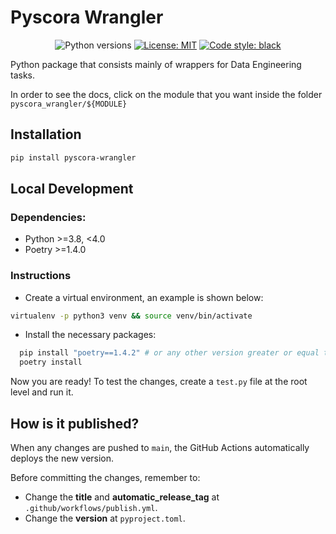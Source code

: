 # Pyscora Wrangler

<p align="center">
<img alt="Python versions" src="https://img.shields.io/badge/python-3.8%20%7C%203.9%20%7C%203.10-brightgreen.svg">
<a href="https://github.com/oncase/pyscora-wrangler/blob/main/LICENSE"><img alt="License: MIT" src="https://black.readthedocs.io/en/stable/_static/license.svg"></a>
<a href="https://github.com/psf/black"><img alt="Code style: black" src="https://img.shields.io/badge/code%20style-black-000000.svg"></a></p>

Python package that consists mainly of wrappers for Data Engineering tasks.

In order to see the docs, click on the module that you want inside the folder `pyscora_wrangler/${MODULE}`

## Installation

```sh
pip install pyscora-wrangler
```

## Local Development

### Dependencies:

- Python >=3.8, <4.0
- Poetry >=1.4.0

### Instructions

- Create a virtual environment, an example is shown below:

```sh
virtualenv -p python3 venv && source venv/bin/activate
```

- Install the necessary packages:

```sh
  pip install "poetry==1.4.2" # or any other version greater or equal than 1.4.0
  poetry install
```

Now you are ready! To test the changes, create a `test.py` file at the root level and run it.

## How is it published?

When any changes are pushed to `main`, the GitHub Actions automatically deploys the new version.

Before committing the changes, remember to:

- Change the **title** and **automatic_release_tag** at `.github/workflows/publish.yml`.
- Change the **version** at `pyproject.toml`.
